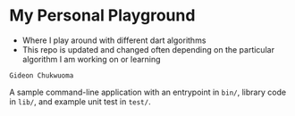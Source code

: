 # My Personal Playground

- Where I play around with different dart algorithms
- This repo is updated and changed often depending on the particular algorithm I am working on or learning

``Gideon Chukwuoma``

A sample command-line application with an entrypoint in `bin/`, library code
in `lib/`, and example unit test in `test/`.

